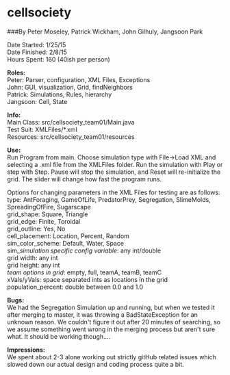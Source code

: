 # cellsociety
###By Peter Moseley, Patrick Wickham, John Gilhuly, Jangsoon Park

Date Started: 1/25/15  
Date Finished: 2/8/15  
Hours Spent: 160 (40ish per person)  
  
**Roles:**  
Peter: Parser, configuration, XML Files, Exceptions  
John: GUI, visualization, Grid, findNeighbors  
Patrick: Simulations, Rules, hierarchy  
Jangsoon: Cell, State  
  
**Info:**  
Main Class: src/cellsociety_team01/Main.java  
Test Suit: XMLFiles/*.xml  
Resources: src/cellsociety_team01/resources  
  
**Use:**  
Run Program from main. Choose simulation type with File->Load XML and selecting a .xml file from the XMLFiles folder. Run the simulation with Play or step with Step. Pause will stop the simulation, and Reset will re-initialize the grid. The slider will change how fast the program runs.  
  
Options for changing parameters in the XML Files for testing are as follows:  
type: AntForaging, GameOfLife, PredatorPrey, Segregation, SlimeMolds, SpreadingOfFire, Sugarscape  
grid_shape: Square, Triangle  
grid_edge: Finite, Toroidal  
grid_outline: Yes, No  
cell_placement: Location, Percent, Random  
sim_color_scheme: Default, Water, Space  
sim_*simulation specific config variable*: any int/double  
grid width: any int  
grid height: any int  
*team options in grid*: empty, full, teamA, teamB, teamC  
xVals/yVals: space separated ints as locations in the grid  
population_percent: double between 0.0 and 1.0   
  
**Bugs:**  
We had the Segregation Simulation up and running, but when we tested it after merging to master, it was throwing a BadStateException for an unknown reason. We couldn't figure it out after 20 minutes of searching, so we assume something went wrong in the merging process but aren't sure what. It should be working though....
  
**Impressions:**  
We spent about 2-3 alone working out strictly gitHub related issues which slowed down our actual design and coding process quite a bit.  
